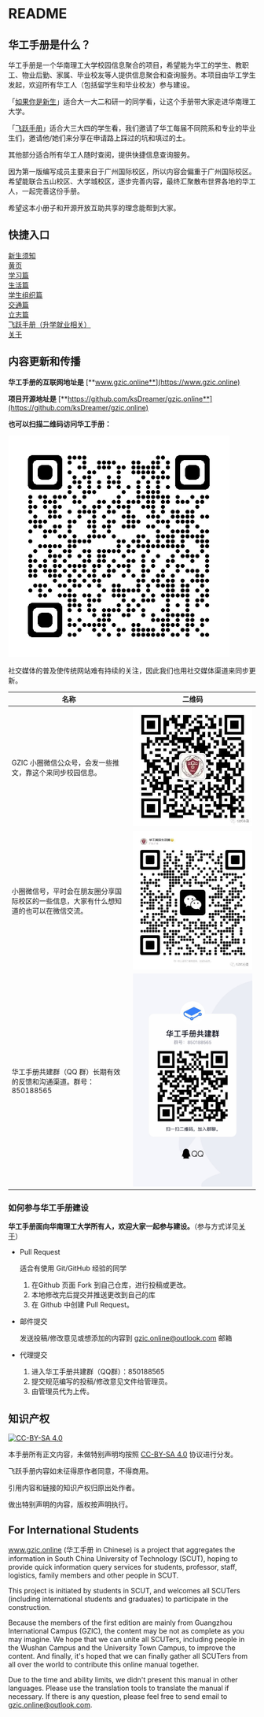# README

## 华工手册是什么？

华工手册是一个华南理工大学校园信息聚合的项目，希望能为华工的学生、教职工、物业后勤、家属、毕业校友等人提供信息聚合和查询服务。本项目由华工学生发起，欢迎所有华工人（包括留学生和毕业校友）参与建设。

「[如果你是新生](https://www.gzic.online/freshman)」适合大一大二和研一的同学看，让这个手册带大家走进华南理工大学。

「[飞跃手册](https://www.gzic.online/future)」适合大三大四的学生看，我们邀请了华工每届不同院系和专业的毕业生们，邀请他/她们来分享在申请路上踩过的坑和填过的土。

其他部分适合所有华工人随时查阅，提供快捷信息查询服务。

因为第一版编写成员主要来自于广州国际校区，所以内容会偏重于广州国际校区。希望能联合五山校区、大学城校区，逐步完善内容，最终汇聚散布世界各地的华工人，一起完善这份手册。

希望这本小册子和开源开放互助共享的理念能帮到大家。

## 快捷入口

<a href="freshman.md">新生须知</a>   
<a href="contacts.md">黄页</a>   
<a href="study.md">学习篇</a>   
<a href="life.md">生活篇</a>   
<a href="organizations.md">学生组织篇</a>   
<a href="transport.md">交通篇</a>   
<a href="goal.md">立志篇</a>   
<a href="future.md">飞跃手册（升学就业相关）</a>   
<a href="about.md">关于</a>

## 内容更新和传播

**华工手册的互联网地址是** [**www.gzic.online**](https://www.gzic.online)

**项目开源地址是** [**https://github.com/ksDreamer/gzic.online**](https://github.com/ksDreamer/gzic.online)

**也可以扫描二维码访问华工手册：**

<img src=".gitbook/assets/qrcode_www.gzic.online.png" alt="" data-size="original">

社交媒体的普及使传统网站难有持续的关注，因此我们也用社交媒体渠道来同步更新。

| 名称                                          | 二维码                                     |
| ------------------------------------------- | --------------------------------------- |
| GZIC 小圈微信公众号，会发一些推文，靠这个来同步校园信息。             | ![](.gitbook/assets/GZIC小圈微信公众号QR码.png) |
| 小圈微信号，平时会在朋友圈分享国际校区的一些信息，大家有什么想知道的也可以在微信交流。 | ![](.gitbook/assets/GZIC小圈微信QR码.png)    |
| 华工手册共建群（QQ 群）长期有效的反馈和沟通渠道。群号：850188565      | ![](.gitbook/assets/华工手册共建群QQ群QR码.jpg)  |

### 如何参与华工手册建设

**华工手册面向华南理工大学所有人，欢迎大家一起参与建设。**（参与方式详见[关于](https://www.gzic.online/about)）

*   Pull Request

    适合有使用 Git/GitHub 经验的同学

    1. 在Github 页面 Fork 到自己仓库，进行投稿或更改。
    2. 本地修改完后提交并推送更改到自己的库
    3. 在 Github 中创建 Pull Request。
*   邮件提交

    发送投稿/修改意见或想添加的内容到 gzic.online@outlook.com 邮箱
* 代理提交
  1. 进入华工手册共建群（QQ群）：850188565
  2. 提交规范编写的投稿/修改意见文件给管理员。
  3. 由管理员代为上传。

## 知识产权

[![CC-BY-SA 4.0](https://i.creativecommons.org/l/by-sa/4.0/88x31.png)](https://creativecommons.org/licenses/by-sa/4.0/)

本手册所有正文内容，未做特别声明均按照 [CC-BY-SA 4.0](https://creativecommons.org/licenses/by-sa/4.0/deed.zh) 协议进行分发。

飞跃手册内容如未征得原作者同意，不得商用。

引用内容和链接的知识产权归原出处作者。

做出特别声明的内容，版权按声明执行。

## For International Students

www.gzic.online (华工手册 in Chinese) is a project that aggregates the information in South China University of Technology (SCUT), hoping to provide quick information query services for students, professor, staff, logistics, family members and other people in SCUT.

This project is initiated by students in SCUT, and welcomes all SCUTers (including international students and graduates) to participate in the construction.

Because the members of the first edition are mainly from Guangzhou International Campus (GZIC), the content may be not as complete as you may imagine. We hope that we can unite all SCUTers, including people in the Wushan Campus and the University Town Campus, to improve the content. And finally, it's hoped that we can finally gather all SCUTers from all over the world to contribute this online manual together.

Due to the time and ability limits, we didn't present this manual in other languages. Please use the translation tools to translate the manual if necessary. If there is any question, please feel free to send email to gzic.online@outlook.com.
